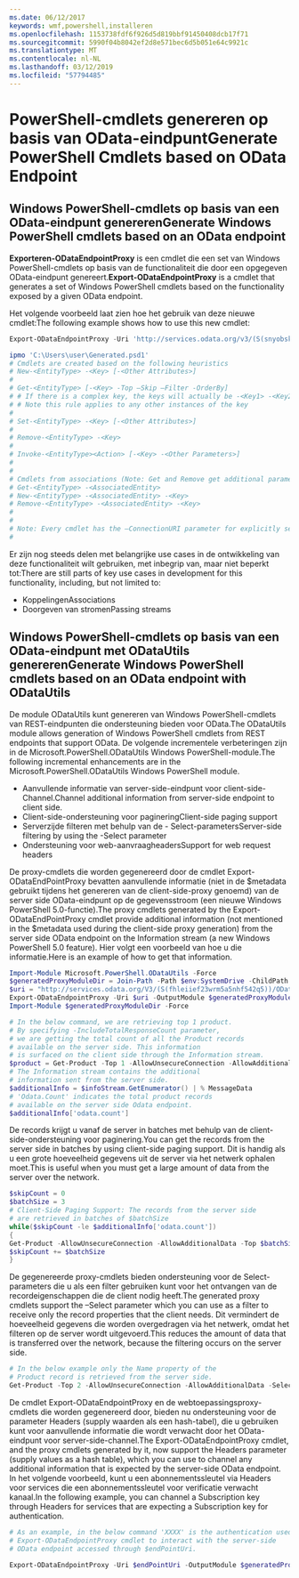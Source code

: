 ```yaml
---
ms.date: 06/12/2017
keywords: wmf,powershell,installeren
ms.openlocfilehash: 1153738fdf6f926d5d819bbf91450408dcb17f71
ms.sourcegitcommit: 5990f04b8042ef2d8e571bec6d5b051e64c9921c
ms.translationtype: MT
ms.contentlocale: nl-NL
ms.lasthandoff: 03/12/2019
ms.locfileid: "57794485"
---
```

# <a name="generate-powershell-cmdlets-based-on-odata-endpoint"></a><span data-ttu-id="289f8-102">PowerShell-cmdlets genereren op basis van OData-eindpunt</span><span class="sxs-lookup"><span data-stu-id="289f8-102">Generate PowerShell Cmdlets based on OData Endpoint</span></span>

## <a name="generate-windows-powershell-cmdlets-based-on-an-odata-endpoint"></a><span data-ttu-id="289f8-103">Windows PowerShell-cmdlets op basis van een OData-eindpunt genereren</span><span class="sxs-lookup"><span data-stu-id="289f8-103">Generate Windows PowerShell cmdlets based on an OData endpoint</span></span>

<span data-ttu-id="289f8-104">**Exporteren-ODataEndpointProxy** is een cmdlet die een set van Windows PowerShell-cmdlets op basis van de functionaliteit die door een opgegeven OData-eindpunt genereert.</span><span class="sxs-lookup"><span data-stu-id="289f8-104">**Export-ODataEndpointProxy** is a cmdlet that generates a set of Windows PowerShell cmdlets based on the functionality exposed by a given OData endpoint.</span></span>

<span data-ttu-id="289f8-105">Het volgende voorbeeld laat zien hoe het gebruik van deze nieuwe cmdlet:</span><span class="sxs-lookup"><span data-stu-id="289f8-105">The following example shows how to use this new cmdlet:</span></span>

```powershell
Export-ODataEndpointProxy -Uri 'http://services.odata.org/v3/(S(snyobsk1hhutkb2yulwldgf1))/odata/odata.svc' -OutputModule C:\Users\user\Generated.psd1

ipmo 'C:\Users\user\Generated.psd1'
# Cmdlets are created based on the following heuristics
# New-<EntityType> -<Key> [-<Other Attributes>]
#
# Get-<EntityType> [-<Key> -Top –Skip –Filter -OrderBy]
# # If there is a complex key, the keys will actually be -<Key1> -<Key2>…
# # Note this rule applies to any other instances of the key
#
# Set-<EntityType> -<Key> [-<Other Attributes>]
#
# Remove-<EntityType> -<Key>
#
# Invoke-<EntityType><Action> [-<Key> -<Other Parameters>]
#
#
# Cmdlets from associations (Note: Get and Remove get additional parameter sets)
# Get-<EntityType> -<AssociatedEntity>
# New-<EntityType> -<AssociatedEntity> -<Key>
# Remove-<EntityType> -<AssociatedEntity> -<Key>
#
#
# Note: Every cmdlet has the –ConnectionURI parameter for explicitly setting the URI of the endpoint. This normally uses the same address that you gave the Export-ODataEndpointProxy cmdlet, but can be overridden in this fashion for the sake of similar endpoints.
#
```

<span data-ttu-id="289f8-106">Er zijn nog steeds delen met belangrijke use cases in de ontwikkeling van deze functionaliteit wilt gebruiken, met inbegrip van, maar niet beperkt tot:</span><span class="sxs-lookup"><span data-stu-id="289f8-106">There are still parts of key use cases in development for this functionality, including, but not limited to:</span></span>
-   <span data-ttu-id="289f8-107">Koppelingen</span><span class="sxs-lookup"><span data-stu-id="289f8-107">Associations</span></span>
-   <span data-ttu-id="289f8-108">Doorgeven van stromen</span><span class="sxs-lookup"><span data-stu-id="289f8-108">Passing streams</span></span>

## <a name="generate-windows-powershell-cmdlets-based-on-an-odata-endpoint-with-odatautils"></a><span data-ttu-id="289f8-109">Windows PowerShell-cmdlets op basis van een OData-eindpunt met ODataUtils genereren</span><span class="sxs-lookup"><span data-stu-id="289f8-109">Generate Windows PowerShell cmdlets based on an OData endpoint with ODataUtils</span></span>

<span data-ttu-id="289f8-110">De module ODataUtils kunt genereren van Windows PowerShell-cmdlets van REST-eindpunten die ondersteuning bieden voor OData.</span><span class="sxs-lookup"><span data-stu-id="289f8-110">The ODataUtils module allows generation of Windows PowerShell cmdlets from REST endpoints that support OData.</span></span> <span data-ttu-id="289f8-111">De volgende incrementele verbeteringen zijn in de Microsoft.PowerShell.ODataUtils Windows PowerShell-module.</span><span class="sxs-lookup"><span data-stu-id="289f8-111">The following incremental enhancements are in the Microsoft.PowerShell.ODataUtils Windows PowerShell module.</span></span>
-   <span data-ttu-id="289f8-112">Aanvullende informatie van server-side-eindpunt voor client-side-Channel.</span><span class="sxs-lookup"><span data-stu-id="289f8-112">Channel additional information from server-side endpoint to client side.</span></span>
-   <span data-ttu-id="289f8-113">Client-side-ondersteuning voor paginering</span><span class="sxs-lookup"><span data-stu-id="289f8-113">Client-side paging support</span></span>
-   <span data-ttu-id="289f8-114">Serverzijde filteren met behulp van de - Select-parameters</span><span class="sxs-lookup"><span data-stu-id="289f8-114">Server-side filtering by using the -Select parameter</span></span>
-   <span data-ttu-id="289f8-115">Ondersteuning voor web-aanvraagheaders</span><span class="sxs-lookup"><span data-stu-id="289f8-115">Support for web request headers</span></span>

<span data-ttu-id="289f8-116">De proxy-cmdlets die worden gegenereerd door de cmdlet Export-ODataEndPointProxy bevatten aanvullende informatie (niet in de $metadata gebruikt tijdens het genereren van de client-side-proxy genoemd) van de server side OData-eindpunt op de gegevensstroom (een nieuwe Windows PowerShell 5.0-functie).</span><span class="sxs-lookup"><span data-stu-id="289f8-116">The proxy cmdlets generated by the Export-ODataEndPointProxy cmdlet provide additional information (not mentioned in the $metadata used during the client-side proxy generation) from the server side OData endpoint on the Information stream (a new Windows PowerShell 5.0 feature).</span></span> <span data-ttu-id="289f8-117">Hier volgt een voorbeeld van hoe u die informatie.</span><span class="sxs-lookup"><span data-stu-id="289f8-117">Here is an example of how to get that information.</span></span>

```powershell
Import-Module Microsoft.PowerShell.ODataUtils -Force
$generatedProxyModuleDir = Join-Path -Path $env:SystemDrive -ChildPath 'ODataDemoProxy'
$uri = "http://services.odata.org/V3/(S(fhleiief23wrm5a5nhf542q5))/OData/OData.svc/"
Export-ODataEndpointProxy -Uri $uri -OutputModule $generatedProxyModuleDir -Force -AllowUnSecureConnection -Verbose -AllowClobber
Import-Module $generatedProxyModuleDir -Force

# In the below command, we are retrieving top 1 product.
# By specifying -IncludeTotalResponseCount parameter,
# we are getting the total count of all the Product records
# available on the server side. This information
# is surfaced on the client side through the Information stream.
$product = Get-Product -Top 1 -AllowUnsecureConnection -AllowAdditionalData -IncludeTotalResponseCount -InformationVariable infoStream
# The Information stream contains the additional
# information sent from the server side.
$additionalInfo = $infoStream.GetEnumerator() | % MessageData
# 'Odata.Count' indicates the total product records
# available on the server side Odata endpoint.
$additionalInfo['odata.count']
```

<span data-ttu-id="289f8-118">De records krijgt u vanaf de server in batches met behulp van de client-side-ondersteuning voor paginering.</span><span class="sxs-lookup"><span data-stu-id="289f8-118">You can get the records from the server side in batches by using client-side paging support.</span></span> <span data-ttu-id="289f8-119">Dit is handig als u een grote hoeveelheid gegevens uit de server via het netwerk ophalen moet.</span><span class="sxs-lookup"><span data-stu-id="289f8-119">This is useful when you must get a large amount of data from the server over the network.</span></span>

```powershell
$skipCount = 0
$batchSize = 3
# Client-Side Paging Support: The records from the server side
# are retrieved in batches of $batchSize
while($skipCount -le $additionalInfo['odata.count'])
{
Get-Product -AllowUnsecureConnection -AllowAdditionalData -Top $batchSize -Skip $skipCount
$skipCount += $batchSize
}
```

<span data-ttu-id="289f8-120">De gegenereerde proxy-cmdlets bieden ondersteuning voor de Select-parameters die u als een filter gebruiken kunt voor het ontvangen van de recordeigenschappen die de client nodig heeft.</span><span class="sxs-lookup"><span data-stu-id="289f8-120">The generated proxy cmdlets support the –Select parameter which you can use as a filter to receive only the record properties that the client needs.</span></span> <span data-ttu-id="289f8-121">Dit vermindert de hoeveelheid gegevens die worden overgedragen via het netwerk, omdat het filteren op de server wordt uitgevoerd.</span><span class="sxs-lookup"><span data-stu-id="289f8-121">This reduces the amount of data that is transferred over the network, because the filtering occurs on the server side.</span></span>

```powershell
# In the below example only the Name property of the
# Product record is retrieved from the server side.
Get-Product -Top 2 -AllowUnsecureConnection -AllowAdditionalData -Select Name
```

<span data-ttu-id="289f8-122">De cmdlet Export-ODataEndpointProxy en de webtoepassingsproxy-cmdlets die worden gegenereerd door, bieden nu ondersteuning voor de parameter Headers (supply waarden als een hash-tabel), die u gebruiken kunt voor aanvullende informatie die wordt verwacht door het OData-eindpunt voor server-side-channel.</span><span class="sxs-lookup"><span data-stu-id="289f8-122">The Export-ODataEndpointProxy cmdlet, and the proxy cmdlets generated by it, now support the Headers parameter (supply values as a hash table), which you can use to channel any additional information that is expected by the server-side OData endpoint.</span></span> <span data-ttu-id="289f8-123">In het volgende voorbeeld, kunt u een abonnementssleutel via Headers voor services die een abonnementssleutel voor verificatie verwacht kanaal.</span><span class="sxs-lookup"><span data-stu-id="289f8-123">In the following example, you can channel a Subscription key through Headers for services that are expecting a Subscription key for authentication.</span></span>

```powershell
# As an example, in the below command 'XXXX' is the authentication used by the
# Export-ODataEndpointProxy cmdlet to interact with the server-side
# OData endpoint accessed through $endPointUri.

Export-ODataEndpointProxy -Uri $endPointUri -OutputModule $generatedProxyModuleDir -Force -AllowUnSecureConnection -Verbose -Headers @{'subscription-key'='XXXX'}
```
